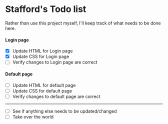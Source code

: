 # Stafford's Todo list

Rather than use this project myself, I'll keep track of what needs to be done here.

#### Login page
- [X] Update HTML for Login page
- [X] Update CSS for Login page
- [ ] Verify changes to Login page are correct

#### Default page
- [ ] Update HTML for default page
- [ ] Update CSS for default page
- [ ] Verify changes to default page are correct
---
- [ ] See if anything else needs to be updated/changed
- [ ] Take over the world
